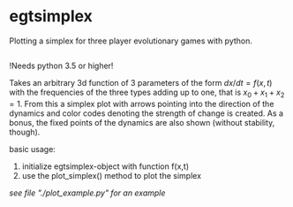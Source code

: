 # egtsimplex
Plotting a simplex for three player evolutionary games with python.

<p align="center">
  <img src"images/example_plot.png" width="400"/>
</p>

!Needs python 3.5 or higher!

Takes an arbitrary 3d function of 3 parameters of the form
$dx/dt=f(x,t)$ with the frequencies of the three types adding up to
one, that is $x_0+x_1+x_2=1$. From this a simplex plot with arrows 
pointing into the direction of the dynamics and color codes 
denoting the strength of change is created. As a bonus, the fixed
points of the dynamics are also shown (without stability, though).

basic usage:

1. initialize egtsimplex-object with function f(x,t)
2. use the plot_simplex() method to plot the simplex

*see file "./plot_example.py" for an example*



